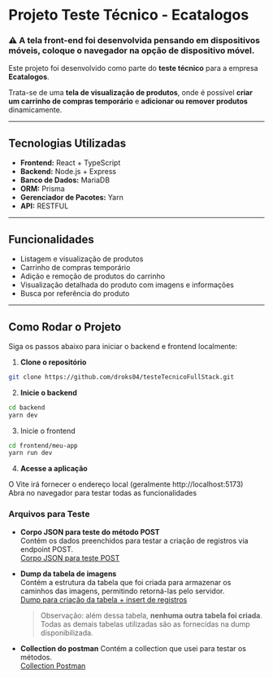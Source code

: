 # Projeto Teste Técnico - Ecatalogos

 <h3>⚠️ A tela front-end foi desenvolvida pensando em dispositivos móveis, coloque o navegador na opção de dispositivo móvel.</h3>

Este projeto foi desenvolvido como parte do **teste técnico** para a empresa **Ecatalogos**.  

Trata-se de uma **tela de visualização de produtos**, onde é possível **criar um carrinho de compras temporário** e **adicionar ou remover produtos** dinamicamente.

---

## Tecnologias Utilizadas

- **Frontend:** React + TypeScript  
- **Backend:** Node.js + Express  
- **Banco de Dados:** MariaDB  
- **ORM:** Prisma  
- **Gerenciador de Pacotes:** Yarn
- **API:** RESTFUL 

---

## Funcionalidades

- Listagem e visualização de produtos  
- Carrinho de compras temporário  
- Adição e remoção de produtos do carrinho  
- Visualização detalhada do produto com imagens e informações  
- Busca por referência do produto  

---

## Como Rodar o Projeto

Siga os passos abaixo para iniciar o backend e frontend localmente:  

1. **Clone o repositório**
```bash
git clone https://github.com/droks04/testeTecnicoFullStack.git
```
2. **Inicie o backend**
```bash
cd backend
yarn dev
```
3. Inicie o frontend
```bash
cd frontend/meu-app
yarn run dev
```
4. **Acesse a aplicação**

O Vite irá fornecer o endereço local (geralmente http://localhost:5173)  
Abra no navegador para testar todas as funcionalidades

### Arquivos para Teste

- **Corpo JSON para teste do método POST**  
  Contém os dados preenchidos para testar a criação de registros via endpoint POST.  
  [Corpo JSON para teste POST](./dumps_json/post-json-vazio.json)

- **Dump da tabela de imagens**  
  Contém a estrutura da tabela que foi criada para armazenar os caminhos das imagens, permitindo retorná-las pelo servidor.  
  [Dump para criação da tabela + insert de registros](./dumps_json/product_images_dump.sql)  
  > Observação: além dessa tabela, **nenhuma outra tabela foi criada**. Todas as demais tabelas utilizadas são as fornecidas na dump disponibilizada.

- **Collection do postman**
  Contém a collection que usei para testar os métodos.  
  [Collection Postman](./dumps_json/ecatalogos.postman_collection.json)
  

